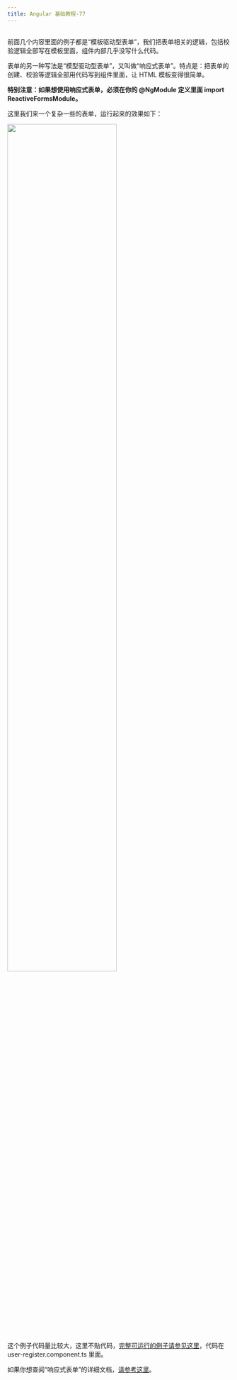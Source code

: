 ```yaml
---
title: Angular 基础教程-77
---
```

<article id="topicContainer" class="column_content"><h2 class="topic_title"></h2><div><p>前面几个内容里面的例子都是“模板驱动型表单”，我们把表单相关的逻辑，包括校验逻辑全部写在模板里面，组件内部几乎没写什么代码。</p>
<p>表单的另一种写法是“模型驱动型表单”，又叫做“响应式表单”。特点是：把表单的创建、校验等逻辑全部用代码写到组件里面，让 HTML 模板变得很简单。</p>
<p><strong>特别注意：如果想使用响应式表单，必须在你的 @NgModule 定义里面 import ReactiveFormsModule。</strong></p>
<p>这里我们来一个复杂一些的表单，运行起来的效果如下：</p>
<p><img width="70%" src="https://images.gitbook.cn/f290d970-f381-11e8-aeb7-01d6aed3aa05"></p>
<p>这个例子代码量比较大，这里不贴代码，<a href="https://gitee.com/mumu-osc/NiceFish">完整可运行的例子请参见这里</a>，代码在 user-register.component.ts 里面。</p>
<p>如果你想查阅“响应式表单”的详细文档，<a href="https://angular.io/guide/reactive-forms">请参考这里</a>。</p></div></article>